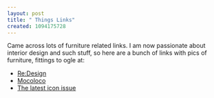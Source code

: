 ```yaml
--- 
layout: post
title: " Things Links"
created: 1094175728
---
```

Came across lots of furniture related links. I am now passionate about interior design and such stuff, so here are a bunch of links with pics of furniture, fittings to ogle at:
<ul><li> <a href="http://www.reluct.com/home/index.html">Re:Design</a></li>
<li><a href="http://www.mocoloco.com/">Mocoloco</a></li>
<li><a href="http://www.icon-magazine.co.uk/issues/014/014.htm">The latest icon issue</a></li>
</ul>
